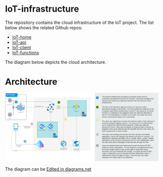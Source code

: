 # IoT-infrastructure

The repository contains the cloud infrastructure of the IoT project. The list below shows the related Github repos:
* [IoT-home](https://github.com/John-ltf/IoT-home)
* [IoT-api](https://github.com/John-ltf/IoT-api)
* [IoT-client](https://github.com/John-ltf/IoT-client)
* [IoT-functions](https://github.com/John-ltf/IoT-functions)

The diagram below depicts the cloud architecture.

# Architecture

![Diagram](https://github.com/John-ltf/IoT-infrastructure/blob/master/iot-infrastructure.drawio.png)

The diagram can be <a href="https://app.diagrams.net/#Uhttps%3A%2F%2Fraw.githubusercontent.com%2FJohn-ltf%2FIoT-infrastructure%2Fmaster%2Fiot-infrastructure.drawio.png" target="_blank">Edited in diagrams.net</a>
